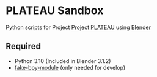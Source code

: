 # PLATEAU Sandbox

Python scripts for Project [Project PLATEAU](https://www.mlit.go.jp/plateau/) using [Blender](https://www.blender.org/)


## Required

- Python 3.10 (Included in Blender 3.1.2)
- [fake-bpy-module](https://github.com/nutti/fake-bpy-module) (only needed for develop)
